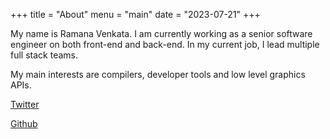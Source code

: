 +++
title = "About"
menu = "main"
date = "2023-07-21"
+++

My name is Ramana Venkata. I am currently working as a senior software engineer
on both front-end and back-end. In my current job, I lead multiple full stack teams.

My main interests are compilers, developer tools and low level graphics APIs.


[Twitter](https://twitter.com/_vramana)


[Github](https://github.com/vramana)
